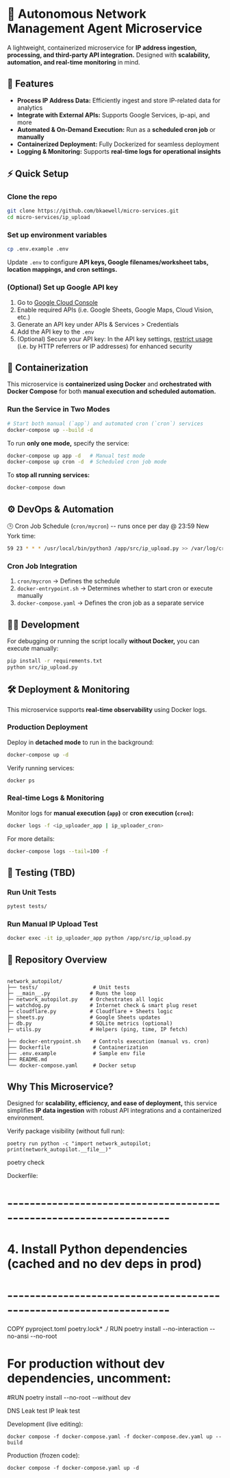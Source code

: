 # 🚀 Autonomous Network Management Agent Microservice
A lightweight, containerized microservice for **IP address ingestion, processing, and third-party API integration.** Designed with **scalability, automation, and real-time monitoring** in mind.
  
  
## 📌 Features
- **Process IP Address Data:** Efficiently ingest and store IP-related data for analytics
- **Integrate with External APIs:** Supports Google Services, ip-api, and more
- **Automated & On-Demand Execution:** Run as a **scheduled cron job** or **manually**
- **Containerized Deployment:** Fully Dockerized for seamless deployment
- **Logging & Monitoring:** Supports **real-time logs for operational insights**
  
  
## ⚡ Quick Setup
### Clone the repo
```bash
git clone https://github.com/bkaewell/micro-services.git
cd micro-services/ip_upload
```

### Set up environment variables
```bash
cp .env.example .env
```
Update `.env` to configure **API keys, Google filenames/worksheet tabs, location mappings, and cron settings.**

### (Optional) Set up Google API key

1. Go to [Google Cloud Console](https://console.cloud.google.com/)
2. Enable required APIs (i.e. Google Sheets, Google Maps, Cloud Vision, etc.)
3. Generate an API key under APIs & Services > Credentials
4. Add the API key to the `.env`
5. (Optional) Secure your API key:
In the API key settings, [restrict usage](https://cloud.google.com/docs/authentication/api-keys#securing) (i.e. by HTTP referrers or IP addresses) for enhanced security
  
  
## 🐳 Containerization
This microservice is **containerized using Docker** and **orchestrated with Docker Compose** for both **manual execution and scheduled automation.**
### Run the Service in Two Modes
```bash
# Start both manual (`app`) and automated cron (`cron`) services
docker-compose up --build -d
```
To run **only one mode,** specify the service:
```bash
docker-compose up app -d   # Manual test mode
docker-compose up cron -d  # Scheduled cron job mode
```
To **stop all running services:**
```bash
docker-compose down
```
  
  
## ⚙️ DevOps & Automation
🕒 Cron Job Schedule (`cron/mycron`) -- runs once per day @ 23:59 New York time:
```bash
59 23 * * * /usr/local/bin/python3 /app/src/ip_upload.py >> /var/log/cron.log 2>&1
```

### Cron Job Integration
1. `cron/mycron` → Defines the schedule
2. `docker-entrypoint.sh` → Determines whether to start cron or execute manually
3. `docker-compose.yaml` → Defines the cron job as a separate service


## 👨‍💻 Development
For debugging or running the script locally **without Docker,** you can execute manually:
```bash
pip install -r requirements.txt
python src/ip_upload.py
```
  
  
## 🛠 Deployment & Monitoring
This microservice supports **real-time observability** using Docker logs.

### Production Deployment
Deploy in **detached mode** to run in the background:
```bash
docker-compose up -d
```
Verify running services:
```bash
docker ps
```

### Real-time Logs & Monitoring
Monitor logs for **manual execution (`app`)** or **cron execution (`cron`):**
```bash
docker logs -f <ip_uploader_app | ip_uploader_cron>
```
For more details:
```bash
docker-compose logs --tail=100 -f
```
  
  
## 🧨 Testing (TBD)
### Run Unit Tests
```bash
pytest tests/
```

### Run Manual IP Upload Test
```bash
docker exec -it ip_uploader_app python /app/src/ip_upload.py
```
  
  
## 📂 Repository Overview
```

network_autopilot/
├── tests/                  # Unit tests
├─ __main__.py             # Runs the loop
├─ network_autopilot.py    # Orchestrates all logic
├─ watchdog.py             # Internet check & smart plug reset
├─ cloudflare.py           # Cloudflare + Sheets logic
├─ sheets.py               # Google Sheets updates
├─ db.py                   # SQLite metrics (optional)
├─ utils.py                # Helpers (ping, time, IP fetch)

├── docker-entrypoint.sh    # Controls execution (manual vs. cron)
├── Dockerfile              # Containerization
├── .env.example            # Sample env file
├── README.md               
└── docker-compose.yaml     # Docker setup

```
  
  
## Why This Microservice?
Designed for **scalability, efficiency, and ease of deployment,** this service simplifies **IP data ingestion** with robust API integrations and a containerized environment.



Verify package visibility (without full run):
```
poetry run python -c "import network_autopilot; print(network_autopilot.__file__)"
```

poetry check


Dockerfile:
# -------------------------------------------------------------------
# 4. Install Python dependencies (cached and no dev deps in prod)
# -------------------------------------------------------------------
COPY pyproject.toml poetry.lock* ./
RUN poetry install --no-interaction --no-ansi --no-root
# For production without dev dependencies, uncomment:
#RUN poetry install --no-root --without dev

DNS Leak test
IP leak test

Development (live editing):
```
docker compose -f docker-compose.yaml -f docker-compose.dev.yaml up --build
```

Production (frozen code):
```
docker compose -f docker-compose.yaml up -d
```